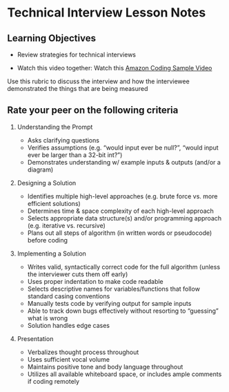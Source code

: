 # Technical Interview Lesson Notes

## Learning Objectives

- Review strategies for technical interviews

- Watch this video together: Watch this [Amazon Coding Sample Video](https://www.youtube.com/watch?v=mjZpZ_wcYFg)

Use this rubric to discuss the interview and how the interviewee demonstrated the things that are being measured

## Rate your peer on the following criteria

1. Understanding the Prompt

   - Asks clarifying questions
   - Verifies assumptions (e.g. “would input ever be null?”, “would input ever be larger than a 32-bit int?”)
   - Demonstrates understanding w/ example inputs & outputs (and/or a diagram)

1. Designing a Solution

   - Identifies multiple high-level approaches (e.g. brute force vs. more efficient solutions)
   - Determines time & space complexity of each high-level approach
   - Selects appropriate data structure(s) and/or programming approach (e.g. iterative vs. recursive)
   - Plans out all steps of algorithm (in written words or pseudocode) before coding

1. Implementing a Solution
   - Writes valid, syntactically correct code for the full algorithm (unless the interviewer cuts them off early)
   - Uses proper indentation to make code readable
   - Selects descriptive names for variables/functions that follow standard casing conventions
   - Manually tests code by verifying output for sample inputs
   - Able to track down bugs effectively without resorting to “guessing” what is wrong
   - Solution handles edge cases
1. Presentation

   - Verbalizes thought process throughout
   - Uses sufficient vocal volume
   - Maintains positive tone and body language throughout
   - Utilizes all available whiteboard space, or includes ample comments if coding remotely
